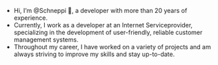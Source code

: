- Hi, I’m @Schneppi 👋, a developer with more than 20 years of experience.
- Currently, I work as a developer at an Internet Serviceprovider, specializing in the development of user-friendly, reliable customer management systems.
- Throughout my career, I have worked on a variety of projects and am always striving to improve my skills and stay up-to-date.
<!---
Schneppi/Schneppi is a ✨ special ✨ repository because its `README.md` (this file) appears on your GitHub profile.
You can click the Preview link to take a look at your changes.
--->
